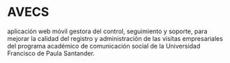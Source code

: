 # AVECS
aplicación web móvil gestora del control, seguimiento y soporte, para mejorar la calidad del registro y administración de las visitas empresariales del programa académico de comunicación social de la Universidad Francisco de Paula Santander.
